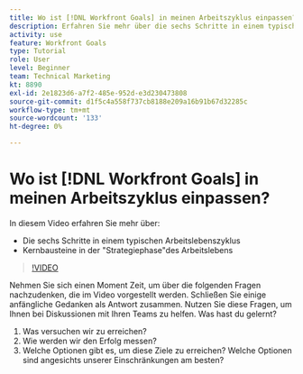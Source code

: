 ```yaml
---
title: Wo ist [!DNL Workfront Goals] in meinen Arbeitszyklus einpassen?
description: Erfahren Sie mehr über die sechs Schritte in einem typischen Arbeitslebenszyklus und die Kernbausteine in der "Strategiephase" des Arbeitslebens.
activity: use
feature: Workfront Goals
type: Tutorial
role: User
level: Beginner
team: Technical Marketing
kt: 8890
exl-id: 2e1823d6-a7f2-485e-952d-e3d230473808
source-git-commit: d1f5c4a558f737cb8188e209a16b91b67d32285c
workflow-type: tm+mt
source-wordcount: '133'
ht-degree: 0%

---
```


# Wo ist [!DNL Workfront Goals] in meinen Arbeitszyklus einpassen?

In diesem Video erfahren Sie mehr über:

* Die sechs Schritte in einem typischen Arbeitslebenszyklus
* Kernbausteine in der &quot;Strategiephase&quot;des Arbeitslebens

>[!VIDEO](https://video.tv.adobe.com/v/335184/?quality=12)

<!--
Your turn graphic
-->

Nehmen Sie sich einen Moment Zeit, um über die folgenden Fragen nachzudenken, die im Video vorgestellt werden. Schließen Sie einige anfängliche Gedanken als Antwort zusammen. Nutzen Sie diese Fragen, um Ihnen bei Diskussionen mit Ihren Teams zu helfen. Was hast du gelernt?

1. Was versuchen wir zu erreichen?
1. Wie werden wir den Erfolg messen?
1. Welche Optionen gibt es, um diese Ziele zu erreichen? Welche Optionen sind angesichts unserer Einschränkungen am besten?
